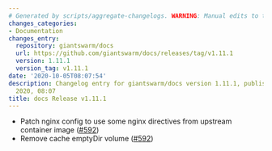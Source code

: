 ```yaml
---
# Generated by scripts/aggregate-changelogs. WARNING: Manual edits to this files will be overwritten.
changes_categories:
- Documentation
changes_entry:
  repository: giantswarm/docs
  url: https://github.com/giantswarm/docs/releases/tag/v1.11.1
  version: 1.11.1
  version_tag: v1.11.1
date: '2020-10-05T08:07:54'
description: Changelog entry for giantswarm/docs version 1.11.1, published on 05 October
  2020, 08:07
title: docs Release v1.11.1
---
```


- Patch nginx config to use some nginx directives from upstream container image ([#592](https://github.com/giantswarm/docs/pull/592))
- Remove cache emptyDir volume ([#592](https://github.com/giantswarm/docs/pull/592))
